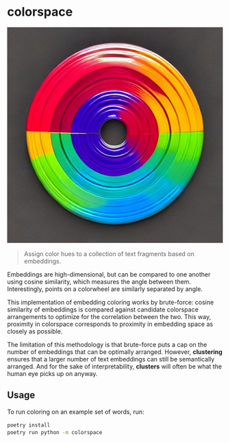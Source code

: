 # colorspace

![color wheel](image.jpeg)

> Assign color hues to a collection of text fragments based on embeddings.

Embeddings are high-dimensional, but can be compared to one another using
cosine similarity, which measures the angle between them. Interestingly,
points on a colorwheel are similarly separated by angle.

This implementation of embedding coloring works by brute-force: cosine
similarity of embeddings is compared against candidate colorspace arrangements
to optimize for the correlation between the two. This way, proximity in
colorspace corresponds to proximity in embedding space as closely as possible.

The limitation of this methodology is that brute-force puts a cap on the number
of embeddings that can be optimally arranged. However, **clustering** ensures
that a larger number of text embeddings can still be semantically arranged. And
for the sake of interpretability, **clusters** will often be what the human eye
picks up on anyway.

## Usage

To run coloring on an example set of words, run:

```sh
poetry install
poetry run python -m colorspace
```
